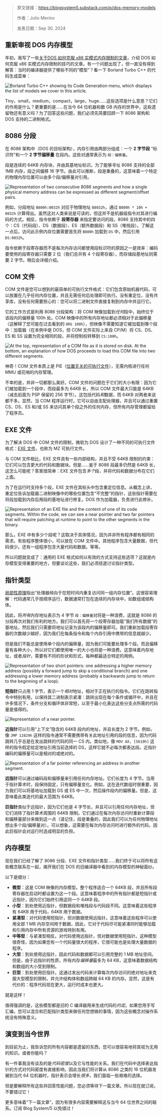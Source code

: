 > 原文链接：https://blogsystem5.substack.com/p/dos-memory-models
>
> 作者：Julio Merino
> 
> 发表日期：Sep 30, 2024

## 重新审视 DOS 内存模型

年初，我写了一些[关于](https://blogsystem5.substack.com/p/from-0-to-1-mb-in-dos)[DOS 如何克服 x86 实模式内存限制的](https://blogsystem5.substack.com/p/beyond-the-1-mb-barrier-in-dos)[文章](https://blogsystem5.substack.com/p/running-gnu-on-dos-with-djgpp)，介绍 DOS 如何克服 x86 实模式内存限制的技巧的文章。有一个问题出现了，但一直没有得到解答：当时的编译器提供了哪些不同的“模型”？看一下 Borland Turbo C++ 的代码生成菜单：

![Borland Turbo C++ showing its Code Generation menu, which displays the list of models we cover in this article.](https://substackcdn.com/image/fetch/f_auto,q_auto:good,fl_progressive:steep/https%3A%2F%2Fsubstack-post-media.s3.amazonaws.com%2Fpublic%2Fimages%2F19dc46c5-0bc9-4e74-889e-2d27b0e2c294_2132x1599.png)

Tiny，small，medium，compact，large，huge……这些选项是什么意思？它们的作用是什么？更重要的是……在当今 64 位机器和数 GB 内存的世界中，这些遗留物还有意义吗？为了回答这些问题，我们必须先简要回顾一下 8086 架构和 DOS 支持的二进制格式。

## 8086 分段

在 8086 架构中（DOS 的目标架构），内存引用由两部分组成：一个 **2 字节段** “标识符”和一个 **2 字节偏移量** 在段内。这些对通常表示为 `段：偏移量`。

段是连续的 64KB 内存块，并由其基地址标识。为了能够寻址 8086 支持的全部 1MB 内存，段之间偏移 16 字节。由此可以推断，段是重叠的，这意味着一个特定的物理内存位置可以由多个段/偏移量对引用。

![Representation of two consecutive 8086 segments and how a single physical memory address can be expressed as different segment/offset pairs.](https://substackcdn.com/image/fetch/f_auto,q_auto:good,fl_progressive:steep/https%3A%2F%2Fsubstack-post-media.s3.amazonaws.com%2Fpublic%2Fimages%2F4ad9400d-9813-4b87-b69f-dc0ed449aa46_2370x960.png)

例如，分段地址 `B800h:0032h` 对应于物理地址 `B8032h`，通过 `B800h * 10h + 0032h` 计算得出。虽然这对人类来说是可读的，但这并不是机器级指令对其进行编码的方式。相反，指令依赖于 **段寄存器** 来指定要访问的段，8086 支持其中的四个：CS（代码段）、DS（数据段）、ES（额外数据段）和 SS（堆栈段）。了解这一点后，访问此示例内存位置需要首先将 `B800h` 加载到 `DS` 中，然后引用 `DS:0032h`。

指令依赖于段寄存器而不是每次内存访问都使用段标识符的原因之一是效率：编码要使用的段寄存器只需要 2 位（我们总共有 4 个段寄存器），而存储段基地址则需要 2 字节。稍后会详细介绍。

## COM 文件

COM 文件是您可以想到的最简单的可执行文件格式：它们包含原始机器代码，可以放置在几乎任何内存位置，并且无需任何后处理即可执行。没有重定位，没有共享库，没有任何需要担心的：您可以将二进制文件直接复制到内存中并运行它。

它的工作方式是利用 8086 分段架构：将 COM 映像加载到*任何*段中，始终位于该段内的偏移量 100h 处。COM 映像中的所有内存地址都必须相对于此偏移量（这解释了您可能在过去看到的 `ORG 100h`），但映像不需要知道它被加载到哪个段中：加载器（在本例中是 DOS，但 COM 文件实际上来自 CP/M）将 CS、DS、ES 和 SS 设置为完全相同的段，并将控制权转移到 `CS:100h`。

![At the top, representation of a COM file as it is stored on disk. At the bottom, an explanation of how DOS proceeds to load this COM file into two different segments.](https://substackcdn.com/image/fetch/f_auto,q_auto:good,fl_progressive:steep/https%3A%2F%2Fsubstack-post-media.s3.amazonaws.com%2Fpublic%2Fimages%2F52197e20-826c-4098-81fb-cf77218daf70_2160x1200.png)

神奇！COM 文件本质上是 PIE（[位置无关的可执行文件](https://en.wikipedia.org/wiki/Position-independent_code)），无需内核进行任何 MMU 或花哨的内存管理。

不幸的是，并非一切都那么美好。COM 文件的问题在于它们的大小有限：因为它们被加载到一个段中，而段最多为 64KB 长，所以 COM 文件最大只能是 64KB（减去前面为 PSP 保留的 256 字节）。这包括代码*和*数据，而 64KB 对两者来说都不多。显然，当 COM 程序运行时，它可以自由支配处理器，并且可以通过重置 CS、DS、ES 和/或 SS 来访问其单个段之外的任何内存，但所有内存管理都留给了程序员。

## EXE 文件

为了解决 DOS 中 COM 文件的限制，微软为 DOS 设计了一种不同的可执行文件格式：[EXE 文件](https://en.wikipedia.org/wiki/DOS_MZ_executable)，也称为 MZ 可执行文件。

与 COM 文件相比，EXE 文件具有一些内部结构，并且不受 64KB 限制的约束：它们可以包含更大的代码和数据块。但是……鉴于 8086 段最多仍然是 64KB 长，这怎么可能呢？答案很简单：EXE 文件包含*多个*段，并将代码和数据分布在它们上面。

为了在运行时支持多个段，EXE 文件在其标头中包含重定位信息。从概念上讲，重定位告诉加载器二进制映像中的哪些位置包含“不完整”的指针，这些指针需要在将段加载到内存后用段的基地址进行修复。DOS 作为加载器，负责进行此修补。

![Representation of an EXE file and the content of one of its code segments. Within the code, we can see a near pointer and two far pointers that will require patching at runtime to point to the other segments in the binary.](https://substackcdn.com/image/fetch/f_auto,q_auto:good,fl_progressive:steep/https%3A%2F%2Fsubstack-post-media.s3.amazonaws.com%2Fpublic%2Fimages%2F8baf9777-a52c-4956-8c39-a5cdec8dbf74_2520x780.png)

那么，EXE 中有多少个段呢？这取决于具体情况，因为并非所有程序都有相同的需求。有些程序整体很小，可以放在 COM 文件中。其他程序包含大量数据，但代码很少。还有一组程序包含大量代码和数据。等等。

所以问题就变成了：通用的 EXE 格式如何以有效的方式支持这些选项？这就是内存模型变得重要的地方，但要谈论这些，我们必须绕道讨论指针类型。

## 指针类型

[局部性原理](https://en.wikipedia.org/wiki/Locality_of_reference)指出“处理器倾向于在短时间内重复访问同一组内存位置”。这很容易理解：代码通常几乎按顺序运行，数据通常打包在连续的内存块中，如数组或结构体。

因此，将*所有*内存地址表示为 4 字节 `段：偏移量`对将是一种浪费，这就是 8086 的分段再次对我们有利的地方。我们可以首先将一个段寄存器加载“我们所有数据”的基地址，然后我们只需要将地址记录为该段内的偏移量即可。我们重新加载段寄存器的次数越少越好，因为我们在每条指令和每个内存引用中携带的信息就越少。

但是我们不能总是使用单个段内的偏移量，因为我们可能要处理多个段。而且偏移量有各种大小，所以对它们都使用唯一的大小也将是一种浪费。这意味着内存地址，或者*指针*，需要有不同的形状和形式，每种都最适合特定的用例。

![Representation of two short pointers: one addressing a higher memory address (possibly a forward jump to skip a conditional branch) and one addressing a lower memory address (probably a backwards jump to return to the beginning of a loop).](https://substackcdn.com/image/fetch/f_auto,q_auto:good,fl_progressive:steep/https%3A%2F%2Fsubstack-post-media.s3.amazonaws.com%2Fpublic%2Fimages%2F2b866b64-fd31-43d2-8ded-4708610e92c0_2160x480.png)

**短指针**只占用 1 字节，表示一个*相对*地址，相对于正在执行的指令。它们在跳转指令中特别有用，以保持其二进制表示紧凑：跳转出现在每个条件或循环中，并且在许多情况下，条件分支和循环体非常短，以至于最小化表达这些分支点所需的代码量是值得的。

![Representation of a near pointer.](https://substackcdn.com/image/fetch/f_auto,q_auto:good,fl_progressive:steep/https%3A%2F%2Fsubstack-post-media.s3.amazonaws.com%2Fpublic%2Fimages%2Fcb98b4f6-9c2d-4de9-ad94-aa8a9d0684e4_2160x480.png)

**近指针**可以引用“上下文”隐含的 64KB 段内的地址，并且长度为 2 字节。例如，像 `JMP 12829h` 这样的指令通常不需要携带有关此地址引用的段的信息，因为代码跳转几乎总是在发出跳转的代码的同一 CS 内。类似地，像 `MOV AX, [5610h]` 这样的指令假定给定地址引用当前选择的 DS，这样它就不必每次都表达段。近指针编码的偏移量可以是相对的或绝对的。

![Representation of a far pointer referencing an address in another segment.](https://substackcdn.com/image/fetch/f_auto,q_auto:good,fl_progressive:steep/https%3A%2F%2Fsubstack-post-media.s3.amazonaws.com%2Fpublic%2Fimages%2F078820e8-d869-4ea8-8bee-01d44e65c572_2160x720.png)

**远指针**可以通过编码段和偏移量来引用任何内存地址。它们长度为 4 字节。当用于指针算术时，段保持固定，只有偏移量变化。例如，这在迭代数组时很重要，因为我们可以将基地址加载到 DS 或 ES 中一次，然后操作段内的偏移量。但是，这意味着此类迭代的最大范围为 64KB。

**巨指针**类似于远指针，因为它们也是 4 字节长，并且可以引用任何内存地址，但它们消除了指针算术周围的 64KB 限制。它们通过在每次内存访问时重新计算段和偏移量部分来做到这一点（请记住，段是重叠的，因此我们可以为任何物理地址想出多个段/偏移量对）。可以想象，这需要在每次内存访问时进行额外的代码，因此巨指针会对运行时造成明显的负担。

## 内存模型

现在我们已经了解了 8086 分段、EXE 文件和指针类型……我们终于可以将所有这些概念联系在一起，揭开我们在 DOS 的旧编译器中看到的内存模型的神秘面纱。

以下是细分：

*   **微型**：这是 COM 映像的内存模型。整个程序适合一个 64KB 段，并且所有段寄存器在启动时都设置为这一个段。这意味着程序中的所有指针都是短指针或近指针，因为它们始终引用这同一个 64KB 段。
*   **小型**：到处使用近指针，但数据段和堆栈段与代码段不同。这意味着这些程序有 64KB 用于代码，64KB 用于数据。
*   **紧凑型**：对代码使用短指针，但对数据使用远指针。这意味着这些程序可以使用全部 1 MB 内存空间用于数据，因此，它对于代码尽可能紧凑同时能够加载和引用内存中所有资源的游戏特别有用。
*   **中等型**：与紧凑型相反。对代码使用远指针，但对数据使用短指针。这种模型很奇怪，因为如果您有一个代码量很大的程序，它很可能也是处理大量数据的程序。
*   **大型**：到处使用远指针，因此代码和数据都可以引用完整的 1 MB 地址空间。但是，由于远指针的性质，所有内存*偏移量*最多为 64 KB，这意味着数据结构和数组的大小受到限制。
*   **巨型**：到处使用巨指针。这通过发出代码来计算每次内存访问的绝对地址来克服大型模型的限制，并允许结构体和数组跨越 64 KB 的内存。显然，这是有代价的：程序代码现在更大，运行时成本也更大。

就是这样！

值得强调的是，这些模型都是旧的 C 编译器用来生成代码的*约定*。如果您用手写汇编，您可以混合和匹配指针类型来做任何您想做的事情，因为这些概念对操作系统没有特殊意义。

## 演变到当今世界

到目前为止，我告诉您的所有内容都是遗留的东西，您可以很容易地将其视为无用的知识。或者你能吗？

有一件事我没有谈及的是*代码密度*以及它与性能的关系。我们在代码中选择表达指针的方式对代码密度有直接影响，因此当我们将计算从 8086 之类的 16 位机器发展到当代 64 位机器时，指针表示会增长*很多*，我们面临一些艰难的选择。

但是要解释所有这些并回答性能问题，您必须等待下一篇文章。所以现在就订阅，不要错过它！

更多意味着“下一篇文章”，因为有很多内容需要解释这与当今 64 位世界之间的联系。订阅 Blog System/5 以免错过！